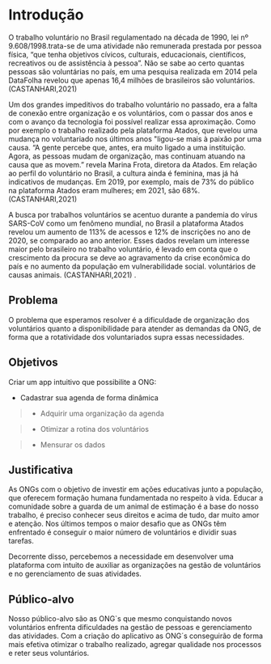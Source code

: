 # Introdução

O trabalho voluntário no Brasil regulamentado na década de 1990, lei nº 9.608/1998.trata-se de uma atividade não remunerada prestada por pessoa física, “que tenha objetivos cívicos, culturais, educacionais, científicos, recreativos ou de assistência à pessoa”. Não se sabe ao certo quantas pessoas são voluntárias no país, em uma pesquisa realizada em 2014 pela DataFolha revelou que apenas 16,4 milhões de brasileiros são voluntários. (CASTANHARI,2021) 

 

Um dos grandes impeditivos do trabalho voluntário no passado, era a falta de conexão entre organização e os voluntários, com o passar dos anos e com o avanço da tecnologia foi possível realizar essa aproximação. Como por exemplo o trabalho realizado pela plataforma Atados, que revelou uma mudança no voluntariado nos últimos anos "ligou-se mais à paixão por uma causa. “A gente percebe que, antes, era muito ligado a uma instituição. Agora, as pessoas mudam de organização, mas continuam atuando na causa que as movem.” revela Marina Frota, diretora da Atados. Em relação ao perfil do voluntário no Brasil, a cultura ainda é feminina, mas já há indicativos de mudanças. Em 2019, por exemplo, mais de 73% do público na plataforma Atados eram mulheres; em 2021, são 68%. (CASTANHARI,2021) 

 

A busca por trabalhos voluntários se acentuo durante a pandemia do vírus SARS-CoV como um fenômeno mundial, no Brasil a plataforma Atados revelou um aumento de 113% de acessos e 12% de inscrições no ano de 2020, se comparado ao ano anterior. Esses dados revelam um interesse maior pelo brasileiro no trabalho voluntário, é levado em conta que o crescimento da procura se deve ao agravamento da crise econômica do país e no aumento da população em vulnerabilidade social. voluntários de causas animais. (CASTANHARI,2021) .

## Problema 

O problema que esperamos resolver é a dificuldade de organização dos voluntários quanto a disponibilidade para atender as demandas da ONG, de forma que a rotatividade dos voluntariados supra essas necessidades. 

## Objetivos 

Criar um app intuitivo que possibilite a ONG: 

 

 - Cadastrar sua agenda de forma dinâmica 

> - Adquirir uma organização da agenda 

> - Otimizar a rotina dos voluntários 

> - Mensurar os dados 

## Justificativa 

As ONGs com o objetivo de investir em ações educativas junto a população, que oferecem formação humana fundamentada no respeito à vida. Educar a comunidade sobre a guarda de um animal de estimação é a base do nosso trabalho, é preciso conhecer seus direitos e acima de tudo, dar muito amor e atenção. Nos últimos tempos o maior desafio que as ONGs têm enfrentado é conseguir o maior número de voluntários e dividir suas tarefas.  

Decorrente disso, percebemos a necessidade em desenvolver uma plataforma com intuito de auxiliar as organizações na gestão de voluntários e no gerenciamento de suas atividades. 

## Público-alvo  

Nosso público-alvo são as ONG`s que mesmo conquistando novos voluntários enfrenta dificuldades na gestão de pessoas e gerenciamento das atividades. Com a criação do aplicativo as ONG´s conseguirão de forma mais efetiva otimizar o trabalho realizado, agregar qualidade nos processos e reter seus voluntários. 
